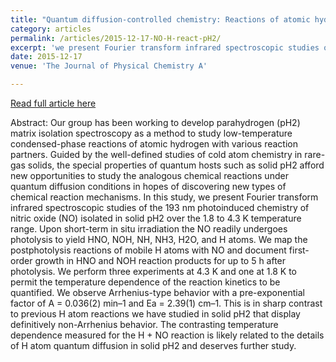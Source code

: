 ```yaml
---
title: "Quantum diffusion-controlled chemistry: Reactions of atomic hydrogen with nitric oxide in solid parahydrogen"
category: articles
permalink: /articles/2015-12-17-NO-H-react-pH2/ 
excerpt: 'we present Fourier transform infrared spectroscopic studies of the 193 nm photoinduced chemistry of nitric oxide (NO) isolated in solid pH2 over the 1.8 to 4.3 K temperature range. Upon short-term in situ irradiation the NO readily undergoes photolysis to yield HNO, NOH, NH, NH3, H2O, and H atoms.'
date: 2015-12-17
venue: 'The Journal of Physical Chemistry A'

---
```


<a href='https://doi.org/10.1021/acs.jpca.5b06356'>Read full article here</a>

Abstract: Our group has been working to develop parahydrogen (pH2) matrix isolation spectroscopy as a method to study low-temperature condensed-phase reactions of atomic hydrogen with various reaction partners. Guided by the well-defined studies of cold atom chemistry in rare-gas solids, the special properties of quantum hosts such as solid pH2 afford new opportunities to study the analogous chemical reactions under quantum diffusion conditions in hopes of discovering new types of chemical reaction mechanisms. In this study, we present Fourier transform infrared spectroscopic studies of the 193 nm photoinduced chemistry of nitric oxide (NO) isolated in solid pH2 over the 1.8 to 4.3 K temperature range. Upon short-term in situ irradiation the NO readily undergoes photolysis to yield HNO, NOH, NH, NH3, H2O, and H atoms. We map the postphotolysis reactions of mobile H atoms with NO and document first-order growth in HNO and NOH reaction products for up to 5 h after photolysis. We perform three experiments at 4.3 K and one at 1.8 K to permit the temperature dependence of the reaction kinetics to be quantified. We observe Arrhenius-type behavior with a pre-exponential factor of A = 0.036(2) min–1 and Ea = 2.39(1) cm–1. This is in sharp contrast to previous H atom reactions we have studied in solid pH2 that display definitively non-Arrhenius behavior. The contrasting temperature dependence measured for the H + NO reaction is likely related to the details of H atom quantum diffusion in solid pH2 and deserves further study.
